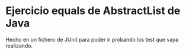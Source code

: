 # Ejercicio equals de AbstractList de Java
Hecho en un fichero de JUnit para poder ir probando los test que vaya realizando.

